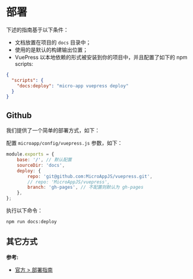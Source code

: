 # 部署

下述的指南基于以下条件：

- 文档放置在项目的 `docs` 目录中；
- 使用的是默认的构建输出位置；
- VuePress 以本地依赖的形式被安装到你的项目中，并且配置了如下的 npm scripts:

``` json
{
  "scripts": {
    "docs:deploy": "micro-app vuepress deploy"
  }
}
```

## Github

我们提供了一个简单的部署方式，如下：

配置 `microapp/config/vuepress.js` 参数，如下：

```js
module.exports = {
    base: '/', // 默认配置
    sourceDir: 'docs',
    deploy: {
        repo: 'git@github.com:MicroAppJS/vuepress.git',
        // repo: 'MicroAppJS/vuepress',
        branch: 'gh-pages', // 不配置则默认为 gh-pages
    },
};
```

执行以下命令：

```sh
npm run docs:deploy
```

## 其它方式

**参考:**

- [官方 > 部署指南](https://vuepress.vuejs.org/zh/guide/deploy.html)
